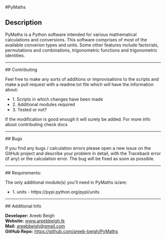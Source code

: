 #PyMaths

## Description

PyMaths is a Python software intended for various mathematical calculations and
conversions. This software comprises of most of the available converion types
and units. Some other features include factorials, permutations and combinations,
trigonometric functions and trigonometric identities.
<hr>
## Contributing

Feel free to make any sorts of additions or improvisations to the scripts and
make a pull request with a readme.txt file which will have the information
about:

<ul>
<li>1. Scripts in which changes have been made</li>
<li>2. Additional modules required</li>
<li>3. Tested or not?</li>
</ul>

If the modification is good enough it will surely be added. For more info about
contributing check docs
<hr>
## Bugs

If you find any bugs / calculation errors please open a new issue on the GitHub
project and describe your problem in detail, with the Traceback error (if any)
or the calculation error. The bug will be fixed as soon as possible.
<hr>
## Requirements:
	
The only additional module(s) you'll need in PyMaths is/are:
<ul>
<li>1. units - https://pypi.python.org/pypi/units</li>
</ul>
<hr>
## Additional Info

**Developer:** Areeb Beigh<br>
**Website:** www.areebbeigh.tk<br>
**Mail:** areebbeigh@gmail.com<br>
**GitHub Repo:** https://github.com/areeb-beigh/PyMaths<br>
